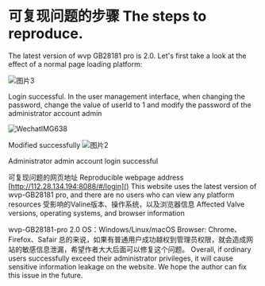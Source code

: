 # 可复现问题的步骤 The steps to reproduce.
The latest version of wvp GB28181 pro is 2.0. Let's first take a look at the effect of a normal page loading platform:

![图片3](https://github.com/guipi01/WVP-GB28181/assets/102499073/b520429f-ec5d-49eb-b595-fe5562bd9545)

Login successful. In the user management interface, when changing the password, change the value of userId to 1 and modify the password of the administrator account admin

![WechatIMG638](https://github.com/guipi01/WVP-GB28181/assets/102499073/218b512f-f375-4cf1-bd5f-f854f8f18783)

Modified successfully
![图片2](https://github.com/guipi01/WVP-GB28181/assets/102499073/5934c6e3-1f72-4771-ada9-97cd9c69138f)

Administrator admin account login successful


可复现问题的网页地址 Reproducible webpage address
[http://112.28.134.194:8088/#/login]()
This website uses the latest version of wvp-GB28181 pro, and there are no users who can view any platform resources
受影响的Valine版本、操作系统，以及浏览器信息
Affected Valve versions, operating systems, and browser information

wvp-GB28181-pro 2.0
OS：Windows/Linux/macOS
Browser: Chrome、Firefox、Safair
总的来说，如果有普通用户成功越权到管理员权限，就会造成网站的敏感信息泄漏，希望作者大大后面可以修复这个问题。
Overall, if ordinary users successfully exceed their administrator privileges, it will cause sensitive information leakage on the website. We hope the author can fix this issue in the future.
